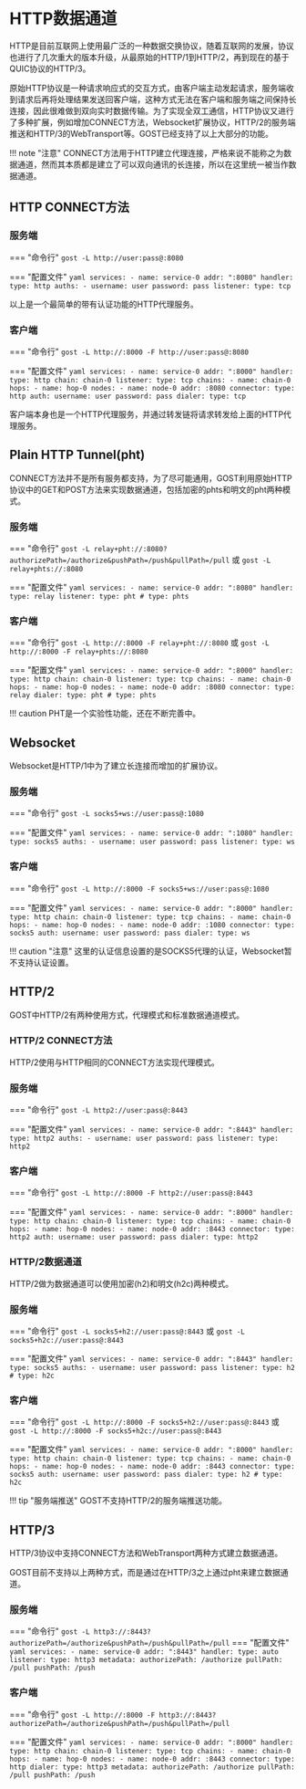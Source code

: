 # HTTP数据通道

HTTP是目前互联网上使用最广泛的一种数据交换协议，随着互联网的发展，协议也进行了几次重大的版本升级，从最原始的HTTP/1到HTTP/2，再到现在的基于QUIC协议的HTTP/3。

原始HTTP协议是一种请求响应式的交互方式，由客户端主动发起请求，服务端收到请求后再将处理结果发送回客户端，这种方式无法在客户端和服务端之间保持长连接，因此很难做到双向实时数据传输。为了实现全双工通信，HTTP协议又进行了多种扩展，例如增加CONNECT方法，Websocket扩展协议，HTTP/2的服务端推送和HTTP/3的WebTransport等。GOST已经支持了以上大部分的功能。

!!! note "注意"
    CONNECT方法用于HTTP建立代理连接，严格来说不能称之为数据通道，然而其本质都是建立了可以双向通讯的长连接，所以在这里统一被当作数据通道。

## HTTP CONNECT方法

### 服务端

=== "命令行"
    ```
	gost -L http://user:pass@:8080
	```

=== "配置文件"
    ```yaml
	services:
	- name: service-0
	  addr: ":8080"
	  handler:
		type: http
		auths:
		- username: user
		  password: pass
	  listener:
		type: tcp
	```

以上是一个最简单的带有认证功能的HTTP代理服务。

### 客户端

=== "命令行"
    ```
	gost -L http://:8000 -F http://user:pass@:8080
	```

=== "配置文件"
    ```yaml
	services:
	- name: service-0
	  addr: ":8000"
	  handler:
		type: http
		chain: chain-0
	  listener:
		type: tcp
	chains:
	- name: chain-0
	  hops:
	  - name: hop-0
		nodes:
		- name: node-0
		  addr: :8080
		  connector:
			type: http
			auth:
			  username: user
			  password: pass
		  dialer:
			type: tcp
	```

客户端本身也是一个HTTP代理服务，并通过转发链将请求转发给上面的HTTP代理服务。

## Plain HTTP Tunnel(pht)

CONNECT方法并不是所有服务都支持，为了尽可能通用，GOST利用原始HTTP协议中的GET和POST方法来实现数据通道，包括加密的phts和明文的pht两种模式。

### 服务端

=== "命令行"
    ```
	gost -L relay+pht://:8080?authorizePath=/authorize&pushPath=/push&pullPath=/pull
	```
	或
    ```
	gost -L relay+phts://:8080
	```

=== "配置文件"
    ```yaml
	services:
	- name: service-0
	  addr: ":8080"
	  handler:
		type: relay
	  listener:
		type: pht
		# type: phts
	```

### 客户端

=== "命令行"
    ```
	gost -L http://:8000 -F relay+pht://:8080
	```
	或
    ```
	gost -L http://:8000 -F relay+phts://:8080
	```

=== "配置文件"
    ```yaml
	services:
	- name: service-0
	  addr: ":8000"
	  handler:
		type: http
		chain: chain-0
	  listener:
		type: tcp
	chains:
	- name: chain-0
	  hops:
	  - name: hop-0
		nodes:
		- name: node-0
		  addr: :8080
		  connector:
			type: relay
		  dialer:
			type: pht
			# type: phts
	```

!!! caution
    PHT是一个实验性功能，还在不断完善中。

## Websocket

Websocket是HTTP/1中为了建立长连接而增加的扩展协议。

### 服务端

=== "命令行"
    ```
	gost -L socks5+ws://user:pass@:1080
	```

=== "配置文件"
    ```yaml
	services:
	- name: service-0
	  addr: ":1080"
	  handler:
		type: socks5
		auths:
		- username: user
		  password: pass
	  listener:
		type: ws
	```

### 客户端

=== "命令行"
    ```
	gost -L http://:8000 -F socks5+ws://user:pass@:1080
	```

=== "配置文件"
    ```yaml
	services:
	- name: service-0
	  addr: ":8000"
	  handler:
		type: http
		chain: chain-0
	  listener:
		type: tcp
	chains:
	- name: chain-0
	  hops:
	  - name: hop-0
		nodes:
		- name: node-0
		  addr: :1080
		  connector:
			type: socks5
			auth:
			  username: user
			  password: pass
		  dialer:
			type: ws
	```

!!! caution "注意"
    这里的认证信息设置的是SOCKS5代理的认证，Websocket暂不支持认证设置。

## HTTP/2

GOST中HTTP/2有两种使用方式，代理模式和标准数据通道模式。

### HTTP/2 CONNECT方法

HTTP/2使用与HTTP相同的CONNECT方法实现代理模式。

### 服务端

=== "命令行"
    ```
	gost -L http2://user:pass@:8443
	```

=== "配置文件"
    ```yaml
	services:
	- name: service-0
	  addr: ":8443"
	  handler:
		type: http2
		auths:
		- username: user
		  password: pass
	  listener:
		type: http2
	```

### 客户端

=== "命令行"
    ```
	gost -L http://:8000 -F http2://user:pass@:8443
	```

=== "配置文件"
    ```yaml
	services:
	- name: service-0
	  addr: ":8000"
	  handler:
		type: http
		chain: chain-0
	  listener:
		type: tcp
	chains:
	- name: chain-0
	  hops:
	  - name: hop-0
		nodes:
		- name: node-0
		  addr: :8443
		  connector:
			type: http2
			auth:
			  username: user
			  password: pass
		  dialer:
			type: http2
	```

### HTTP/2数据通道

HTTP/2做为数据通道可以使用加密(h2)和明文(h2c)两种模式。

### 服务端

=== "命令行"
    ```
	gost -L socks5+h2://user:pass@:8443
	```
	或
    ```
	gost -L socks5+h2c://user:pass@:8443
	```

=== "配置文件"
    ```yaml
	services:
	- name: service-0
	  addr: ":8443"
	  handler:
		type: socks5
		auths:
		- username: user
		  password: pass
	  listener:
		type: h2
		# type: h2c
	```

### 客户端

=== "命令行"
    ```
	gost -L http://:8000 -F socks5+h2://user:pass@:8443
	```
	或
    ```
	gost -L http://:8000 -F socks5+h2c://user:pass@:8443
	```

=== "配置文件"
    ```yaml
	services:
	- name: service-0
	  addr: ":8000"
	  handler:
		type: http
		chain: chain-0
	  listener:
		type: tcp
	chains:
	- name: chain-0
	  hops:
	  - name: hop-0
		nodes:
		- name: node-0
		  addr: :8443
		  connector:
			type: socks5
			auth:
			  username: user
			  password: pass
		  dialer:
			type: h2
			# type: h2c
	```

!!! tip "服务端推送"
    GOST不支持HTTP/2的服务端推送功能。

## HTTP/3

HTTP/3协议中支持CONNECT方法和WebTransport两种方式建立数据通道。

GOST目前不支持以上两种方式，而是通过在HTTP/3之上通过pht来建立数据通道。

### 服务端

=== "命令行"
    ```
	gost -L http3://:8443?authorizePath=/authorize&pushPath=/push&pullPath=/pull
	```
=== "配置文件"
    ```yaml
	services:
	- name: service-0
	  addr: ":8443"
	  handler:
		type: auto
	  listener:
		type: http3
		metadata:
          authorizePath: /authorize
          pullPath: /pull
          pushPath: /push
	```

### 客户端

=== "命令行"
    ```
	gost -L http://:8000 -F http3://:8443?authorizePath=/authorize&pushPath=/push&pullPath=/pull
	```

=== "配置文件"
    ```yaml
	services:
	- name: service-0
	  addr: ":8000"
	  handler:
		type: http
		chain: chain-0
	  listener:
		type: tcp
	chains:
	- name: chain-0
	  hops:
	  - name: hop-0
		nodes:
		- name: node-0
		  addr: :8443
		  connector:
			type: http
		  dialer:
			type: http3
		    metadata:
              authorizePath: /authorize
              pullPath: /pull
              pushPath: /push
	```
